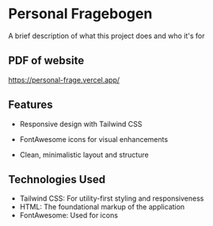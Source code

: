 
# Personal Fragebogen

A brief description of what this project does and who it's for


## PDF of website

https://personal-frage.vercel.app/


## Features

* Responsive design with Tailwind CSS

* FontAwesome icons for visual enhancements

* Clean, minimalistic layout and structure

## Technologies Used

* Tailwind CSS: For utility-first styling and responsiveness
* HTML: The foundational markup of the application
* FontAwesome: Used for icons
    